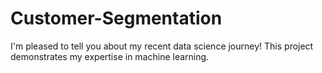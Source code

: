 # Customer-Segmentation
I'm pleased to tell you about my recent data science journey! This project demonstrates my expertise in machine learning.
